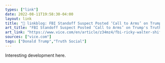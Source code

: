 ```yaml
---
types: ["link"]
date: 2022-08-11T19:58:30-04:00
layout: link
title: "🔗 linkblog: FBI Standoff Suspect Posted ‘Call to Arms’ on Trump's Truth Social'"
art_title: "FBI Standoff Suspect Posted ‘Call to Arms’ on Trump's Truth Social"
art_link: "https://www.vice.com/en/article/z34mz4/fbi-ricky-walter-shiffer-truth-social"
sources: ["vice.com"]
tags: ["Donald Trump","Truth Social"]
---
```

Interesting development here.
 
